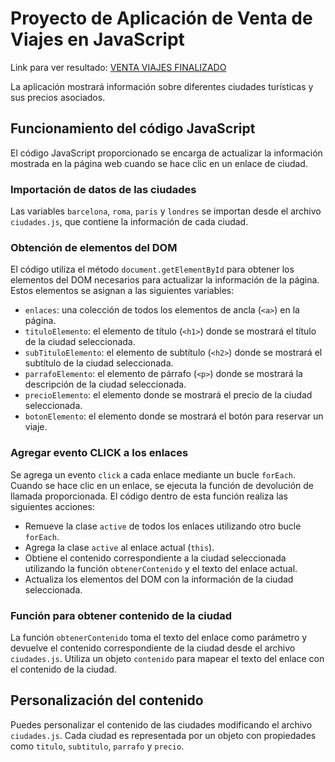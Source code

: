 # Proyecto de Aplicación de Venta de Viajes en JavaScript

Link para ver resultado: [VENTA VIAJES FINALIZADO]()

La aplicación mostrará información sobre diferentes ciudades turísticas y sus precios asociados.

## Funcionamiento del código JavaScript

El código JavaScript proporcionado se encarga de actualizar la información mostrada en la página web cuando se hace clic en un enlace de ciudad.

### Importación de datos de las ciudades

Las variables `barcelona`, `roma`, `paris` y `londres` se importan desde el archivo `ciudades.js`, que contiene la información de cada ciudad.

### Obtención de elementos del DOM

El código utiliza el método `document.getElementById` para obtener los elementos del DOM necesarios para actualizar la información de la página. Estos elementos se asignan a las siguientes variables:

- `enlaces`: una colección de todos los elementos de ancla (`<a>`) en la página.
- `tituloElemento`: el elemento de título (`<h1>`) donde se mostrará el título de la ciudad seleccionada.
- `subTituloElemento`: el elemento de subtítulo (`<h2>`) donde se mostrará el subtítulo de la ciudad seleccionada.
- `parrafoElemento`: el elemento de párrafo (`<p>`) donde se mostrará la descripción de la ciudad seleccionada.
- `precioElemento`: el elemento donde se mostrará el precio de la ciudad seleccionada.
- `botonElemento`: el elemento donde se mostrará el botón para reservar un viaje.

### Agregar evento CLICK a los enlaces

Se agrega un evento `click` a cada enlace mediante un bucle `forEach`. Cuando se hace clic en un enlace, se ejecuta la función de devolución de llamada proporcionada. El código dentro de esta función realiza las siguientes acciones:

- Remueve la clase `active` de todos los enlaces utilizando otro bucle `forEach`.
- Agrega la clase `active` al enlace actual (`this`).
- Obtiene el contenido correspondiente a la ciudad seleccionada utilizando la función `obtenerContenido` y el texto del enlace actual.
- Actualiza los elementos del DOM con la información de la ciudad seleccionada.

### Función para obtener contenido de la ciudad

La función `obtenerContenido` toma el texto del enlace como parámetro y devuelve el contenido correspondiente de la ciudad desde el archivo `ciudades.js`. Utiliza un objeto `contenido` para mapear el texto del enlace con el contenido de la ciudad.

## Personalización del contenido

Puedes personalizar el contenido de las ciudades modificando el archivo `ciudades.js`. Cada ciudad es representada por un objeto con propiedades como `titulo`, `subtitulo`, `parrafo` y `precio`.
